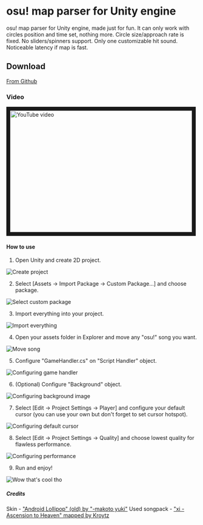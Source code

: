 # osu! map parser for Unity engine

osu! map parser for Unity engine, made just for fun. It can only work with circles position and time set, nothing more. Circle size/approach rate is fixed. No sliders/spinners support. Only one customizable hit sound. Noticeable latency if map is fast.

## Download

[From Github](https://github.com/SkyMidnight/osu_unity-mp/raw/master/osu_mp.unitypackage)

### Video

<a href="http://www.youtube.com/watch?feature=player_embedded&v=nQFNPG0XW5Q
" target="_blank"><img src="http://img.youtube.com/vi/nQFNPG0XW5Q/0.jpg" 
alt="YouTube video" width="480" height="320" border="10" /></a>

#### How to use

1. Open Unity and create 2D project.

![Create project](/images/1.png)

2. Select [Assets -> Import Package -> Custom Package...] and choose package.

![Select custom package](/images/2.png)

3. Import everything into your project.

![Import everything](/images/3.png)

4. Open your assets folder in Explorer and move any "osu!" song you want.

![Move song](/images/4.png)

5. Configure "GameHandler.cs" on "Script Handler" object.

![Configuring game handler](/images/5.png)

6. (Optional) Configure "Background" object.

![Configuring background image](/images/6.png)

7. Select [Edit -> Project Settings -> Player] and configure your default cursor (you can use your own but don't forget to set cursor hotspot).

![Configuring default cursor](/images/7.png)

8. Select [Edit -> Project Settings -> Quality] and choose lowest quality for flawless performance.

![Configuring performance](/images/8.png)

9. Run and enjoy!

![Wow that's cool tho](/images/9.png)

##### Credits

Skin - ["Android Lollipop" (old) by "-makoto yuki"](https://osu.ppy.sh/forum/t/329808)
Used songpack - ["xi - Ascension to Heaven" mapped by Kroytz](https://osu.ppy.sh/s/368060)
